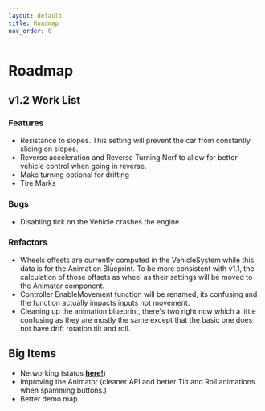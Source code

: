 ```yaml
---
layout: default
title: Roadmap
nav_order: 6
---
```


# Roadmap
## v1.2 Work List
###  Features
- Resistance to slopes. This setting will prevent the car from constantly sliding on slopes.
- Reverse acceleration and Reverse Turning Nerf to allow for better vehicle control when going in reverse.
- Make turning optional for drifting
- Tire Marks

### Bugs
- Disabling tick on the Vehicle crashes the engine

### Refactors
- Wheels offsets are currently computed in the VehicleSystem while this data is for the Animation Blueprint. To be more consistent with v1.1, the calculation of those offsets as wheel as their settings will be moved to the Animator component.
- Controller EnableMovement function will be renamed, its confusing and the function actually impacts inputs not movement.
- Cleaning up the animation blueprint, there's two right now which a little confusing as they are mostly the same except that the basic one does not have drift rotation tilt and roll.

## Big Items
- Networking (status **[here!](./v11_update.html)**)
- Improving the Animator (cleaner API and better Tilt and Roll animations when spamming buttons.)
- Better demo map